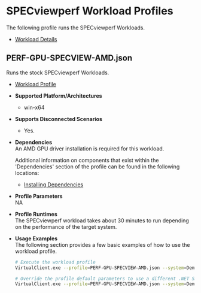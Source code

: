 # SPECviewperf Workload Profiles
The following profile runs the SPECviewperf Workloads.

* [Workload Details](./specview.md)  

## PERF-GPU-SPECVIEW-AMD.json
Runs the stock SPECviewperf Workloads.

* [Workload Profile](https://github.com/microsoft/VirtualClient/blob/main/src/VirtualClient/VirtualClient.Main/profiles/PERF-GPU-SPECVIEW-AMD.json) 

* **Supported Platform/Architectures**
  * win-x64

* **Supports Disconnected Scenarios**  
  * Yes.

* **Dependencies**  
  An AMD GPU driver installation is required for this workload.

  Additional information on components that exist within the 'Dependencies' section of the profile can be found in the following locations:
  * [Installing Dependencies](https://microsoft.github.io/VirtualClient/docs/category/dependencies/)

* **Profile Parameters**  
NA

* **Profile Runtimes**  
  The SPECviewperf workload takes about 30 minutes to run depending on the performance of the target system.

* **Usage Examples**  
  The following section provides a few basic examples of how to use the workload profile.

  ``` bash
  # Execute the workload profile
  VirtualClient.exe --profile=PERF-GPU-SPECVIEW-AMD.json --system=Demo --packageStore="{BlobConnectionString|SAS Uri}"

  # Override the profile default parameters to use a different .NET SDK version
  VirtualClient.exe --profile=PERF-GPU-SPECVIEW-AMD.json --system=Demo --packageStore="{BlobConnectionString|SAS Uri}"
  ```